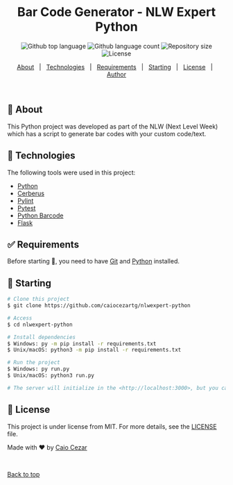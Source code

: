<h1 align="center">Bar Code Generator - NLW Expert Python</h1>

<p align="center">
  <img alt="Github top language" src="https://img.shields.io/github/languages/top/caiocezartg/nlwexpert-python?color=56BEB8">

  <img alt="Github language count" src="https://img.shields.io/github/languages/count/caiocezartg/nlwexpert-python?color=56BEB8">

  <img alt="Repository size" src="https://img.shields.io/github/repo-size/caiocezartg/nlwexpert-python?color=56BEB8">

  <img alt="License" src="https://img.shields.io/github/license/caiocezartg/nlwexpert-python?color=56BEB8">

  <!-- <img alt="Github issues" src="https://img.shields.io/github/issues/caiocezartg/nlwexpert-python?color=56BEB8" /> -->

  <!-- <img alt="Github forks" src="https://img.shields.io/github/forks/caiocezartg/nlwexpert-python?color=56BEB8" /> -->

  <!-- <img alt="Github stars" src="https://img.shields.io/github/stars/caiocezartg/nlwexpert-python?color=56BEB8" /> -->
</p>

<!-- Status -->

<!-- <h4 align="center"> 
	🚧  Nlwexpert Py 🚀 Under construction...  🚧
</h4> 

<hr> -->

<p align="center">
  <a href="#dart-about">About</a> &#xa0; | &#xa0; 
  <a href="#rocket-technologies">Technologies</a> &#xa0; | &#xa0;
  <a href="#white_check_mark-requirements">Requirements</a> &#xa0; | &#xa0;
  <a href="#checkered_flag-starting">Starting</a> &#xa0; | &#xa0;
  <a href="#memo-license">License</a> &#xa0; | &#xa0;
  <a href="https://github.com/caiocezartg" target="_blank">Author</a>
</p>

<br>

## :dart: About ##

This Python project was developed as part of the NLW (Next Level Week) which has a script to generate bar codes with your custom code/text.

## :rocket: Technologies ##

The following tools were used in this project:

- [Python](https://www.python.org)
- [Cerberus](https://docs.python-cerberus.org)
- [Pylint](https://pylint.readthedocs.io/en/latest/user_guide/installation/index.html)
- [Pytest](https://docs.pytest.org/en/8.0.x/)
- [Python Barcode](https://python-barcode.readthedocs.io/en/stable/)
- [Flask](https://flask.palletsprojects.com/en/3.0.x/)

## :white_check_mark: Requirements ##

Before starting :checkered_flag:, you need to have [Git](https://git-scm.com) and [Python](https://www.python.org) installed.

## :checkered_flag: Starting ##

```bash
# Clone this project
$ git clone https://github.com/caiocezartg/nlwexpert-python

# Access
$ cd nlwexpert-python

# Install dependencies
$ Windows: py -m pip install -r requirements.txt
$ Unix/macOS: python3 -m pip install -r requirements.txt

# Run the project
$ Windows: py run.py
$ Unix/macOS: python3 run.py

# The server will initialize in the <http://localhost:3000>, but you can change at run.py file.
```

## :memo: License ##

This project is under license from MIT. For more details, see the [LICENSE](LICENSE.md) file.


Made with :heart: by <a href="https://github.com/caiocezartg" target="_blank">Caio Cezar</a>

&#xa0;

<a href="#top">Back to top</a>
